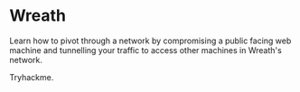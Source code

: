 # Wreath

Learn how to pivot through a network by compromising a public facing web machine and tunnelling your traffic to access other machines in Wreath's network.

Tryhackme.
